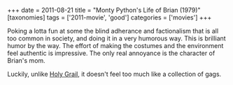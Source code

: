 +++
date = 2011-08-21
title = "Monty Python's Life of Brian (1979)"
[taxonomies]
tags = ['2011-movie', 'good']
categories = ['movies']
+++

Poking a lotta fun at some the blind adherance and factionalism that is
all too common in society, and doing it in a very humorous way. This is
brilliant humor by the way. The effort of making the costumes and the
environment feel authentic is impressive. The only real annoyance is the
character of Brian's mom.

Luckily, unlike [Holy Grail], it doesn't feel too much like a
collection of gags.

  [Holy Grail]: http://tshepang.net/monty-python-s-quest-for-the-holy-grail-1975
